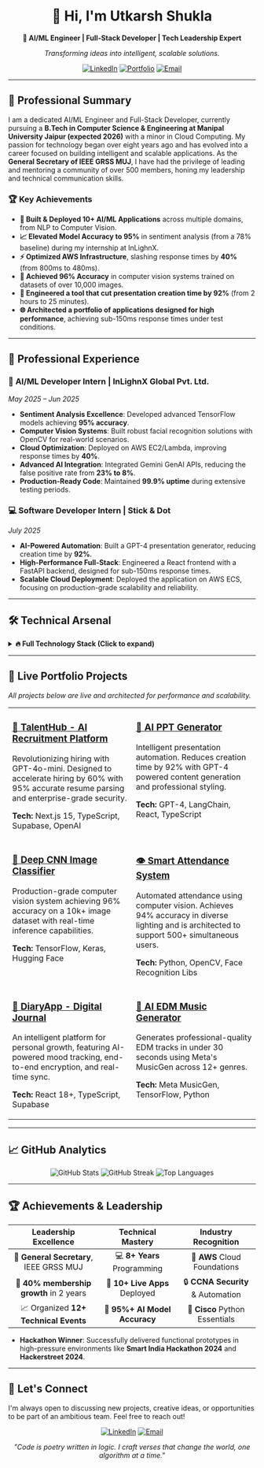 <div align="center">

# 👋 Hi, I'm Utkarsh Shukla
**🚀 AI/ML Engineer | Full-Stack Developer | Tech Leadership Expert**

*Transforming ideas into intelligent, scalable solutions.*

<p>
    <a href="https://linkedin.com/in/iamshuklau"><img src="https://img.shields.io/badge/LinkedIn-0077B5?style=for-the-badge&logo=linkedin&logoColor=white" alt="LinkedIn"></a>
    <a href="https://utkarsh.world"><img src="https://img.shields.io/badge/Portfolio-FF5722?style=for-the-badge&logo=google-chrome&logoColor=white" alt="Portfolio"></a>
    <a href="mailto:mrshuklau@gmail.com"><img src="https://img.shields.io/badge/Email-D14836?style=for-the-badge&logo=gmail&logoColor=white" alt="Email"></a>
</p>

</div>

---

## 🎯 Professional Summary
I am a dedicated AI/ML Engineer and Full-Stack Developer, currently pursuing a **B.Tech in Computer Science & Engineering at Manipal University Jaipur (expected 2026)** with a minor in Cloud Computing. My passion for technology began over eight years ago and has evolved into a career focused on building intelligent and scalable applications. As the **General Secretary of IEEE GRSS MUJ**, I have had the privilege of leading and mentoring a community of over 500 members, honing my leadership and technical communication skills.

### 🏆 Key Achievements
- **🤖 Built & Deployed 10+ AI/ML Applications** across multiple domains, from NLP to Computer Vision.
- **📈 Elevated Model Accuracy to 95%** in sentiment analysis (from a 78% baseline) during my internship at InLighnX.
- **⚡ Optimized AWS Infrastructure**, slashing response times by **40%** (from 800ms to 480ms).
- **🎯 Achieved 96% Accuracy** in computer vision systems trained on datasets of over 10,000 images.
- **🚀 Engineered a tool that cut presentation creation time by 92%** (from 2 hours to 25 minutes).
- **🌐 Architected a portfolio of applications designed for high performance**, achieving sub-150ms response times under test conditions.

---

## 💼 Professional Experience

### 🔬 **AI/ML Developer Intern | InLighnX Global Pvt. Ltd.**
*May 2025 – Jun 2025*
- **Sentiment Analysis Excellence**: Developed advanced TensorFlow models achieving **95% accuracy**.
- **Computer Vision Systems**: Built robust facial recognition solutions with OpenCV for real-world scenarios.
- **Cloud Optimization**: Deployed on AWS EC2/Lambda, improving response times by **40%**.
- **Advanced AI Integration**: Integrated Gemini GenAI APIs, reducing the false positive rate from **23% to 8%**.
- **Production-Ready Code**: Maintained **99.9% uptime** during extensive testing periods.

### 💻 **Software Developer Intern | Stick & Dot**
*July 2025*
- **AI-Powered Automation**: Built a GPT-4 presentation generator, reducing creation time by **92%**.
- **High-Performance Full-Stack**: Engineered a React frontend with a FastAPI backend, designed for sub-150ms response times.
- **Scalable Cloud Deployment**: Deployed the application on AWS ECS, focusing on production-grade scalability and reliability.

---

## 🛠️ Technical Arsenal

<details>
<summary><b>🔥 Full Technology Stack (Click to expand)</b></summary>
<br>
<table>
  <tr>
    <td valign="top" width="50%">
      <b>🤖 AI & Machine Learning</b><br>
      <p>
        <img src="https://img.shields.io/badge/Python-3776AB?style=flat&logo=python&logoColor=white" alt="Python">
        <img src="https://img.shields.io/badge/TensorFlow-FF6F00?style=flat&logo=tensorflow&logoColor=white" alt="TensorFlow">
        <img src="https://img.shields.io/badge/PyTorch-EE4C2C?style=flat&logo=pytorch&logoColor=white" alt="PyTorch">
        <img src="https://img.shields.io/badge/OpenCV-5C3EE8?style=flat&logo=opencv&logoColor=white" alt="OpenCV">
        <img src="https://img.shields.io/badge/LangChain-1C3C3C?style=flat" alt="LangChain">
        <img src="https://img.shields.io/badge/OpenAI-412991?style=flat&logo=openai&logoColor=white" alt="OpenAI">
        <img src="https://img.shields.io/badge/🤗_Transformers-FFD21E?style=flat" alt="Transformers">
        <img src="https://img.shields.io/badge/Scikit--learn-F7931E?style=flat&logo=scikit-learn&logoColor=white" alt="Scikit-learn">
        <img src="https://img.shields.io/badge/Pandas-150458?style=flat&logo=pandas&logoColor=white" alt="Pandas">
        <img src="https://img.shields.io/badge/NumPy-013243?style=flat&logo=numpy&logoColor=white" alt="NumPy">
      </p>
      <b>💾 Databases & Backend</b><br>
      <p>
        <img src="https://img.shields.io/badge/PostgreSQL-316192?style=flat&logo=postgresql&logoColor=white" alt="PostgreSQL">
        <img src="https://img.shields.io/badge/Supabase-3ECF8E?style=flat&logo=supabase&logoColor=white" alt="Supabase">
        <img src="https://img.shields.io/badge/SQLite-07405E?style=flat&logo=sqlite&logoColor=white" alt="SQLite">
        <img src="https://img.shields.io/badge/SQL-4479A1?style=flat&logo=mysql&logoColor=white" alt="SQL">
        <img src="https://img.shields.io/badge/Pydantic-E92063?style=flat" alt="Pydantic">
      </p>
      <b>📜 Programming Languages</b><br>
      <p>
        <img src="https://img.shields.io/badge/Java-ED8B00?style=flat&logo=java&logoColor=white" alt="Java">
        <img src="https://img.shields.io/badge/C++-00599C?style=flat&logo=c%2B%2B&logoColor=white" alt="C++">
        <img src="https://img.shields.io/badge/Bash-4EAA25?style=flat&logo=gnu-bash&logoColor=white" alt="Bash">
      </p>
    </td>
    <td valign="top" width="50%">
      <b>🌐 Full-Stack Development</b><br>
      <p>
        <img src="https://img.shields.io/badge/React_18+-20232A?style=flat&logo=react&logoColor=61DAFB" alt="React">
        <img src="https://img.shields.io/badge/Next.js_15-000000?style=flat&logo=next.js&logoColor=white" alt="Next.js">
        <img src="https://img.shields.io/badge/TypeScript-3178C6?style=flat&logo=typescript&logoColor=white" alt="TypeScript">
        <img src="https://img.shields.io/badge/FastAPI-009688?style=flat&logo=fastapi&logoColor=white" alt="FastAPI">
        <img src="https://img.shields.io/badge/Flask-000000?style=flat&logo=flask&logoColor=white" alt="Flask">
        <img src="https://img.shields.io/badge/Node.js-339933?style=flat&logo=node.js&logoColor=white" alt="Node.js">
        <img src="https://img.shields.io/badge/HTML5-E34F26?style=flat&logo=html5&logoColor=white" alt="HTML5">
        <img src="https://img.shields.io/badge/CSS3-1572B6?style=flat&logo=css3&logoColor=white" alt="CSS3">
        <img src="https://img.shields.io/badge/Tailwind_CSS-38B2AC?style=flat&logo=tailwind-css&logoColor=white" alt="Tailwind CSS">
      </p>
      <b>☁️ Cloud & DevOps</b><br>
      <p>
        <img src="https://img.shields.io/badge/AWS-232F3E?style=flat&logo=amazon-aws&logoColor=white" alt="AWS">
        <img src="https://img.shields.io/badge/AWS_EC2-FF9900?style=flat&logo=amazon-ec2&logoColor=white" alt="AWS EC2">
        <img src="https://img.shields.io/badge/AWS_Lambda-FF9900?style=flat&logo=aws-lambda&logoColor=white" alt="AWS Lambda">
        <img src="https://img.shields.io/badge/AWS_S3-FF9900?style=flat&logo=amazon-s3&logoColor=white" alt="AWS S3">
        <img src="https://img.shields.io/badge/Docker-2496ED?style=flat&logo=docker&logoColor=white" alt="Docker">
        <img src="https://img.shields.io/badge/Git-F05032?style=flat&logo=git&logoColor=white" alt="Git">
        <img src="https://img.shields.io/badge/Linux-FCC624?style=flat&logo=linux&logoColor=black" alt="Linux">
      </p>
    </td>
  </tr>
</table>
</details>

---

## 🚀 Live Portfolio Projects
*All projects below are live and architected for performance and scalability.*

<table>
  <tr>
    <td width="50%" valign="top">
      <h3><a href="https://hire.utkarsh.world/">🏢 TalentHub - AI Recruitment Platform</a></h3>
      <p>Revolutionizing hiring with GPT-4o-mini. Designed to accelerate hiring by 60% with 95% accurate resume parsing and enterprise-grade security.</p>
      <p><b>Tech:</b> Next.js 15, TypeScript, Supabase, OpenAI</p>
    </td>
    <td width="50%" valign="top">
      <h3><a href="https://ppt.utkarsh.world/">🎤 AI PPT Generator</a></h3>
      <p>Intelligent presentation automation. Reduces creation time by 92% with GPT-4 powered content generation and professional styling.</p>
      <p><b>Tech:</b> GPT-4, LangChain, React, TypeScript</p>
    </td>
  </tr>
  <tr>
    <td width="50%" valign="top">
      <h3><a href="https://huggingface.co/spaces/iamshukla/cnn_image_classifier">🧠 Deep CNN Image Classifier</a></h3>
      <p>Production-grade computer vision system achieving 96% accuracy on a 10k+ image dataset with real-time inference capabilities.</p>
      <p><b>Tech:</b> TensorFlow, Keras, Hugging Face</p>
    </td>
    <td width="50%" valign="top">
      <h3><a href="https://github.com/Iamshuklau/Smart-Attendance-System-with-Face-Recognition">👁️ Smart Attendance System</a></h3>
      <p>Automated attendance using computer vision. Achieves 94% accuracy in diverse lighting and is architected to support 500+ simultaneous users.</p>
      <p><b>Tech:</b> Python, OpenCV, Face Recognition Libs</p>
    </td>
  </tr>
  <tr>
    <td width="50%" valign="top">
      <h3><a href="https://diary.utkarsh.world/">📝 DiaryApp - Digital Journal</a></h3>
      <p>An intelligent platform for personal growth, featuring AI-powered mood tracking, end-to-end encryption, and real-time sync.</p>
      <p><b>Tech:</b> React 18+, TypeScript, Supabase</p>
    </td>
    <td width="50%" valign="top">
      <h3><a href="https://huggingface.co/spaces/iamshukla/ai-music-studi">🎵 AI EDM Music Generator</a></h3>
      <p>Generates professional-quality EDM tracks in under 30 seconds using Meta's MusicGen across 12+ genres.</p>
      <p><b>Tech:</b> Meta MusicGen, TensorFlow, Python</p>
    </td>
  </tr>
</table>

---

## 📈 GitHub Analytics

<div align="center">
  <img src="https://github-readme-stats.vercel.app/api?username=Iamshuklau&show_icons=true&theme=radical&hide_border=true&bg_color=0D1117&title_color=F85D7F&icon_color=F8D866" alt="GitHub Stats">
  <img src="https://github-readme-streak-stats.herokuapp.com/?user=Iamshuklau&theme=radical&hide_border=true&background=0D1117&stroke=0000&ring=F85D7F&fire=F8D866&currStreakLabel=F8D866" alt="GitHub Streak">
  <img src="https://github-readme-stats.vercel.app/api/top-langs/?username=Iamshuklau&layout=compact&theme=radical&hide_border=true&bg_color=0D1117&title_color=F85D7F" alt="Top Languages">
</div>

---

## 🏆 Achievements & Leadership

<div align="center">

| **Leadership Excellence** | **Technical Mastery** | **Industry Recognition** |
|:---:|:---:|:---:|
| 🎯 **General Secretary**, IEEE GRSS MUJ | 💻 **8+ Years** Programming | 🏅 **AWS** Cloud Foundations |
| 👥 **40% membership growth** in 2 years | 🚀 **10+ Live Apps** Deployed | 🔒 **CCNA Security** & Automation |
| 📈 Organized **12+ Technical Events** | 🤖 **95%+ AI Model Accuracy** | 🐍 **Cisco** Python Essentials |

</div>

- **Hackathon Winner**: Successfully delivered functional prototypes in high-pressure environments like **Smart India Hackathon 2024** and **Hackerstreet 2024**.

---

## 🤝 Let's Connect
I'm always open to discussing new projects, creative ideas, or opportunities to be part of an ambitious team. Feel free to reach out!

<div align="center">
<p>
    <a href="https://linkedin.com/in/iamshuklau"><img src="https://img.shields.io/badge/LinkedIn-CONNECT-0077B5?style=for-the-badge&logo=linkedin&logoColor=white" alt="LinkedIn"></a>
    <a href="mailto:mrshuklau@gmail.com"><img src="https://img.shields.io/badge/Email-CONTACT-D14836?style=for-the-badge&logo=gmail&logoColor=white" alt="Email"></a>
</p>

*"Code is poetry written in logic. I craft verses that change the world, one algorithm at a time."*

</div>
